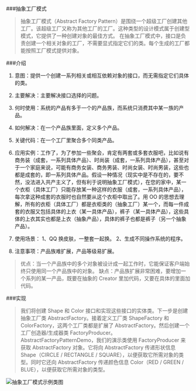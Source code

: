 ###抽象工厂模式

>抽象工厂模式（Abstract Factory Pattern）是围绕一个超级工厂创建其他工厂。该超级工厂又称为其他工厂的工厂。这种类型的设计模式属于创建型模式，它提供了一种创建对象的最佳方式。
在抽象工厂模式中，接口是负责创建一个相关对象的工厂，不需要显式指定它们的类。每个生成的工厂都能按照工厂模式提供对象。

###介绍

1. 意图：提供一个创建一系列相关或相互依赖对象的接口，而无需指定它们具体的类。

2. 主要解决：主要解决接口选择的问题。

3. 何时使用：系统的产品有多于一个的产品族，而系统只消费其中某一族的产品。

4. 如何解决：在一个产品族里面，定义多个产品。

5. 关键代码：在一个工厂里聚合多个同类产品。

6. 应用实例：工作了，为了参加一些聚会，肯定有两套或多套衣服吧，比如说有商务装（成套，一系列具体产品）、时尚装（成套，一系列具体产品），甚至对于一个家庭来说，可能有商务女装、商务男装、时尚女装、时尚男装，这些也都是成套的，即一系列具体产品。假设一种情况（现实中是不存在的，要不然，没法进入共产主义了，但有利于说明抽象工厂模式），在您的家中，某一个衣柜（具体工厂）只能存放某一种这样的衣服（成套，一系列具体产品），每次拿这种成套的衣服时也自然要从这个衣柜中取出了。用 OO 的思想去理解，所有的衣柜（具体工厂）都是衣柜类的（抽象工厂）某一个，而每一件成套的衣服又包括具体的上衣（某一具体产品），裤子（某一具体产品），这些具体的上衣其实也都是上衣（抽象产品），具体的裤子也都是裤子（另一个抽象产品）。

7. 使用场景： 1、QQ 换皮肤，一整套一起换。 2、生成不同操作系统的程序。

8. 注意事项：产品族难扩展，产品等级易扩展。

>优点：当一个产品族中的多个对象被设计成一起工作时，它能保证客户端始终只使用同一个产品族中的对象。
缺点：产品族扩展非常困难，要增加一个系列的某一产品，既要在抽象的 Creator 里加代码，又要在具体的里面加代码。

###实现

>我们将创建 Shape 和 Color 接口和实现这些接口的实体类。下一步是创建抽象工厂类 AbstractFactory。接着定义工厂类 ShapeFactory 和 ColorFactory，这两个工厂类都是扩展了 AbstractFactory。然后创建一个工厂创造器/生成器类 FactoryProducer。
AbstractFactoryPatternDemo，我们的演示类使用 FactoryProducer 来获取 AbstractFactory 对象。它将向 AbstractFactory 传递形状信息 Shape（CIRCLE / RECTANGLE / SQUARE），以便获取它所需对象的类型。同时它还向 AbstractFactory 传递颜色信息 Color（RED / GREEN / BLUE），以便获取它所需对象的类型。

![抽象工厂模式示例类图](http://www.runoob.com/wp-content/uploads/2014/08/abstractfactory_pattern_uml_diagram.jpg) 
